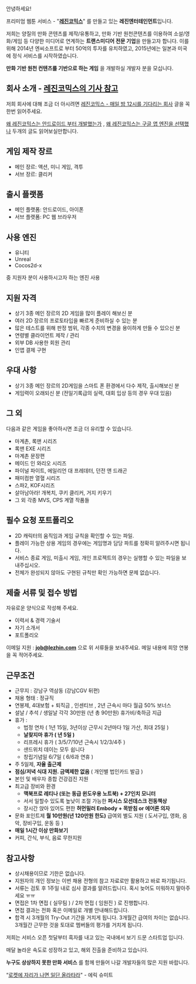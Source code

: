 안녕하세요!

프리미엄 웹툰 서비스 - "**[레진코믹스](http://www.lezhin.com)**" 를 만들고 있는 **레진엔터테인먼트**입니다.

저희는 양질의 만화 콘텐츠를 제작/유통하고, 만화 기반 원천콘텐츠를 이용하여 소설/영화/게임 등 다양한 미디어로 연계하는 **트랜스미디어 전문 기업**을 만들고자 합니다. 이를 위해 2014년 엔씨소프트로 부터 50억의 투자를 유치하였고, 2015년에는 일본과 미국에 정식 서비스를 시작하였습니다.

**만화 기반 원천 컨텐츠를 기반으로 하는 게임** 을 개발하실 개발자 분을 모십니다.

## 회사 소개 - [레진코믹스의 기사 참고](https://github.com/lezhin/apply/blob/master/README.md)

저희 회사에 대해 조금 더 아시려면 [레진코믹스 - 매일 밤 12시를 기다리는 회사](http://xguru.net/1870) 글을 꼭 한번 읽어주세요.

[왜 레진코믹스는 안드로이드 부터 개발했는가](http://xguru.net/1868) , [왜 레진코믹스는 구글 앱 엔진을 선택했나](http://curioe.com/7) 두개의 글도 읽어보실만합니다.

## 게임 제작 장르

- 메인 장르: 액션, 미니 게임, 격투
- 서브 장르: 클리커

## 출시 플랫폼

- 메인 플랫폼: 안드로이드, 아이폰
- 서브 플랫폼: PC 웹 브라우저

## 사용 엔진

- 유니티
- Unreal 
- Cocos2d-x 

중 지원자 분이 사용하시고자 하는 엔진 사용

## 지원 자격

- 상기 3종 메인 장르의 2D 게임을 많이 플레이 해보신 분
- 여러 2D 장르의 프로토타입을 빠르게 준비하실 수 있는 분
- 많은 테스트를 위해 판정 범위, 각종 수치의 변경을 용이하게 만들 수 있으신 분
- 연령별 클라이언트 제작 / 관리
- 외부 DB 사용한 회원 관리
- 인앱 결제 구현

## 우대 사항

- 상기 3종 메인 장르의 2D게임을 스마트 폰 환경에서 다수 제작, 출시해보신 분
- 게임력이 오래되신 분 (전일기록급의 실력, 대회 입상 등의 경우 우대 있음)

## 그 외

다음과 같은 게임을 좋아하시면 조금 더 유리할 수 있습니다.

- 마계촌, 록맨 시리즈
- 록맨 EXE 시리즈
- 마계촌 문장편
- 메이드 인 와리오 시리즈
- 파이널 파이트, 에일리언 대 프레데터, 던전 앤 드래곤
- 패미컴판 열혈 시리즈
- 스파2, KOF시리즈
- 살아남아라! 개복치, 쿠키 클리커, 거지 키우기
- 그 외 각종 MVS, CPS 계열 작품들

## **필수 요청 포트폴리오**

- 2D 캐릭터의 움직임과 게임 규칙을 확인할 수 있는 파일.
- 플레이 가능한 상용 게임의 경우에는 게임명과 담당 파트를 정확히 알려주시면 됩니다.
- 서비스 종료 게임, 미출시 게임, 개인 프로젝트의 경우는 실행할 수 있는 파일을 보내주십시오.
- 전체가 완성되지 않아도 구현된 규칙만 확인 가능하면 문제 없습니다.

## 제출 서류 및 접수 방법

자유로운 양식으로 작성해 주세요. 

- 이력서 & 경력 기술서 
- 자기 소개서 
- 포트폴리오

이메일 지원 : **job@lezhin.com** 으로 위 서류들을 보내주세요. 메일 내용에 희망 연봉을 꼭 적어주세요.

## 근무조건

- 근무지 : 강남구 역삼동 (강남CGV 뒤편)
- 채용 형태 : 정규직
- 연봉제, 4대보험 + 퇴직금 , 인센티브 , 2년 근속시 마다 월급 50% 보너스
- 설날 / 추석 / 생일날 각각 30만원 (년 총 90만원) 휴가비/축하금 지급
- 휴가 : 
  - 법정 연차 ( 1년 15일, 3년이상 근무시 2년마다 1일 가산, 최대 25일 )
  - **날찾지마 휴가 ( 년 5일 )**
  - 리프레시 휴가 ( 3/5/7/10년 근속시 1/2/3/4주 )
  - 샌드위치 데이는 모두 쉽니다
  - 창립기념일 6/7일 ( 6/6과 연휴 )
- 주 5일제, **자율 출근제**
- **점심/저녁 식대 지원. 금액제한 없음** ( 개인별 법인카드 발급 )
- 본인 및 배우자 종합 건강검진 지원
- 최고급 장비와 환경
  - **맥북프로 레티나 (또는 동급 윈도우용 노트북) + 27인치 모니터** 
  - 서서 일할수 있도록 높낮이 조절 가능한 **퍼시스 모션데스크 전동책상** 
  - 장시간 앉아 있어도 편한 **허먼밀러 Embody + 목받침 or 에어론 의자**
- 문화 포인트제 **월 10만원(년 120만원 한도)** 급여외 별도 지원 ( 도서구입, 영화, 음악, 장비구입, 운동 등 )
- **매일 1시간 이상 만화보기**
- 커피, 간식, 부식, 음료 무한지원

## 참고사항

- 상시채용이므로 기한은 없습니다.
- 지원자의 개인 정보는 이번 채용 전형의 참고 자료로만 활용하고 바로 파기됩니다.
- 서류는 검토 후 1주일 내로 심사 결과를 알려드립니다. 혹시 늦어도 미워하지 말아주세요 ㅠㅠ
- 면접은 1차 면접 ( 실무팀 ) / 2차 면접 ( 임원진 ) 로 진행합니다.
- 면접 결과는 전화 혹은 이메일로 개별 안내해드립니다.
- 합격 시 3개월의 Try-Out 기간을 거치게 됩니다. 3개월간 급여의 차이는 없습니다. 3개월간 근무한 것을 토대로 멤버들의 평가를 거치게 됩니다.

저희는 서비스 오픈 첫달부터 흑자를 내고 있는 국내에서 보기 드문 스타트업 입니다.

매달 놀라운 속도로 성장하고 있고, 해외 진출을 준비하고 있습니다.

**누구도 상상하지 못한 만화 서비스** 를 함께 만들어 나갈 개발자들의 많은 지원 바랍니다.

“[로켓에 자리가 나면 일단 올라타라](http://estima.wordpress.com/2012/05/28/sheryl/)" - 에릭 슈미트
